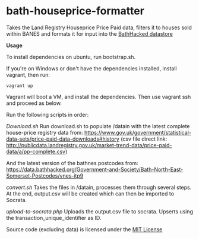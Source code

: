 bath-houseprice-formatter
==============

Takes the Land Registry Houseprice Price Paid data, filters it to houses sold within BANES and formats it for input into the [BathHacked datastore](https://data.bathhacked.org/)

**Usage**

To install dependencies on ubuntu, run bootstrap.sh.

If you're on Windows or don't have the dependencies installed, install vagrant, then run:

    vagrant up
    
Vagrant will boot a VM, and install the dependencies. Then use vagrant ssh and proceed as below.

Run the following scripts in order:

*Download.sh*
Run download.sh to populate /datain with the latest complete house-price registry data from:
https://www.gov.uk/government/statistical-data-sets/price-paid-data-downloads#history
(csv file direct link: http://publicdata.landregistry.gov.uk/market-trend-data/price-paid-data/a/pp-complete.csv)

And the latest version of the bathnes postcodes from:
https://data.bathhacked.org/Government-and-Society/Bath-North-East-Somerset-Postcodes/vnes-itp9

*convert.sh*
Takes the files in /datain, processes them through several steps. At the end, output.csv will be created which can then be imported to Socrata.

*upload-to-socrata.php*
Uploads the output.csv file to socrata. Upserts using the transaction_unique_identifier as ID.




Source code (excluding data) is licensed under the [MIT License](http://opensource.org/licenses/MIT)

